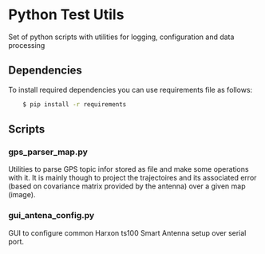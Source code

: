 # Python Test Utils

Set of python scripts with utilities for logging, configuration and data processing

## Dependencies

To install required dependencies you can use requirements file as follows:

```sh
    $ pip install -r requirements
```

## Scripts

### gps_parser_map.py

Utilities to parse GPS topic infor stored as file and make some operations with it. 
It is mainly though to project the trajectoires and its associated error (based on covariance matrix provided by the antenna) over a given map (image).

### gui_antena_config.py

GUI to configure common Harxon ts100 Smart Antenna setup over serial port. 

